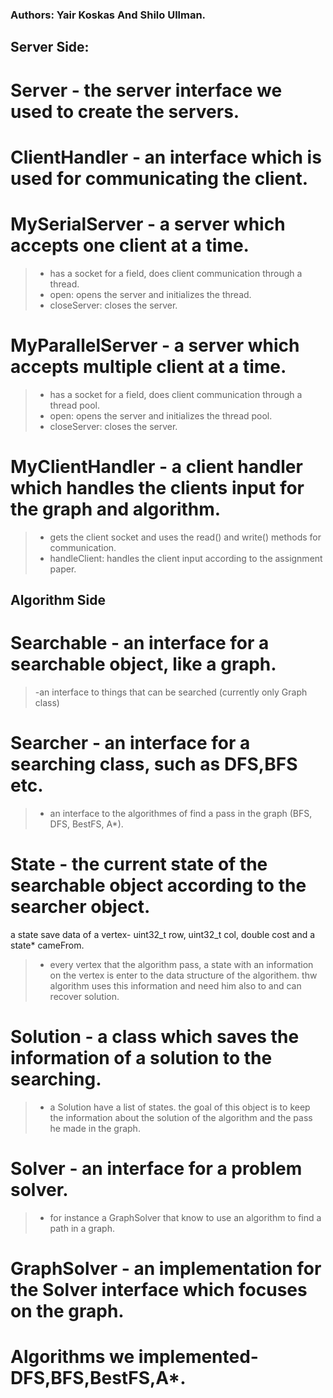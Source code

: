 ### Authors: Yair Koskas And Shilo Ullman.
## Server Side:

# Server - the server interface we used to create the servers.

# ClientHandler - an interface which is used for communicating the client.

# MySerialServer - a server which accepts one client at a time.

>- has a socket for a field, does client communication through a thread.
>- open: opens the server and initializes the thread.
>- closeServer: closes the server.

# MyParallelServer - a server which accepts multiple client at a time.

>- has a socket for a field, does client communication through a thread pool.
>- open: opens the server and initializes the thread pool.
>- closeServer: closes the server.

# MyClientHandler - a client handler which handles the clients input for the graph and algorithm.

>- gets the client socket and uses the read() and write() methods for communication.
>- handleClient: handles the client input according to the assignment paper.

## Algorithm Side

# Searchable - an interface for a searchable object, like a graph.
>-an interface to things that can be searched (currently only Graph class)

# Searcher - an interface for a searching class, such as DFS,BFS etc.
>- an interface to the algorithmes of find a pass in the graph (BFS, DFS, BestFS, A*).

# State - the current state of the searchable object according to the searcher object.
a state save data of a vertex- uint32_t row, uint32_t col, double cost and a state* cameFrom. 
>- every vertex that the algorithm pass, a state with an information on the vertex is enter to the data structure of the algorithem. thw algorithm uses this information and need him also to and can recover solution.

# Solution - a class which saves the information of a solution to the searching.
>- a Solution have a list of states. the goal of this object is to keep the information about the solution of the algorithm and the pass he made in the graph.

# Solver - an interface for a problem solver.
>- for instance a GraphSolver that know to use an algorithm to find a path in a graph.

# GraphSolver - an implementation for the Solver interface which focuses on the graph.

# Algorithms we implemented-DFS,BFS,BestFS,A*.
